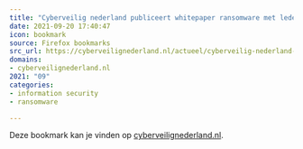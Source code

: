 ```yaml
---
title: "Cyberveilig nederland publiceert whitepaper ransomware met leden, politie en ncsc - Cyberveilig Nede..."
date: 2021-09-20 17:40:47
icon: bookmark
source: Firefox bookmarks
src_url: https://cyberveilignederland.nl/actueel/cyberveilig-nederland-publiceert-whitepaper-ransomware-en-ncsc
domains:
- cyberveilignederland.nl
2021: "09"
categories:
- information security
- ransomware

---
```

Deze bookmark kan je vinden op [cyberveilignederland.nl](https://cyberveilignederland.nl/actueel/cyberveilig-nederland-publiceert-whitepaper-ransomware-en-ncsc).
